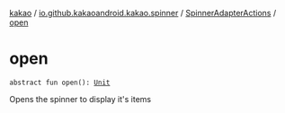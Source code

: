 [kakao](../../index.md) / [io.github.kakaoandroid.kakao.spinner](../index.md) / [SpinnerAdapterActions](index.md) / [open](./open.md)

# open

`abstract fun open(): `[`Unit`](https://kotlinlang.org/api/latest/jvm/stdlib/kotlin/-unit/index.html)

Opens the spinner to display it's items

